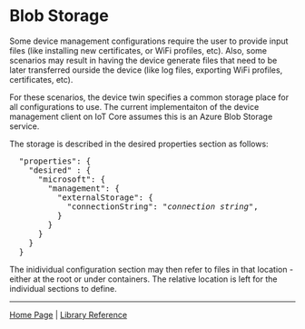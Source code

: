 # Blob Storage

Some device management configurations require the user to provide input files (like installing new certificates, or WiFi profiles, etc). Also, some scenarios may result in having the device generate files that need to be later transferred ourside the device (like log files, exporting WiFi profiles, certificates, etc).

For these scenarios, the device twin specifies a common storage place for all configurations to use. The current implementaiton of the device management client on IoT Core assumes this is an Azure Blob Storage service.

The storage is described in the desired properties section as follows:
<pre>
  "properties": {
    "desired" : {
      "microsoft": {
        "management": {
          "externalStorage": {
            "connectionString": "<i>connection string</i>",
          }
        }
      }
    }
  }
</pre>

The inidividual configuration section may then refer to files in that location - either at the root or under containers. The relative location is left for the individual sections to define.

----

[Home Page](../README.md) | [Library Reference](library-reference.md)